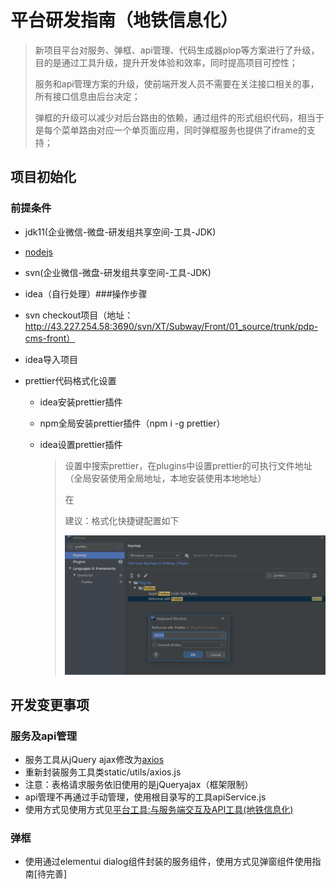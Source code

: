 # 平台研发指南（地铁信息化）

> 新项目平台对服务、弹框、api管理、代码生成器plop等方案进行了升级，目的是通过工具升级，提升开发体验和效率，同时提高项目可控性；
>
> 服务和api管理方案的升级，使前端开发人员不需要在关注接口相关的事，所有接口信息由后台决定；
>
> 弹框的升级可以减少对后台路由的依赖，通过组件的形式组织代码，相当于是每个菜单路由对应一个单页面应用，同时弹框服务也提供了iframe的支持；

## 项目初始化

### 前提条件

- jdk11(企业微信-微盘-研发组共享空间-工具-JDK)
- <a href="http://nodejs.cn/download/">nodejs</a>
- svn(企业微信-微盘-研发组共享空间-工具-JDK)
- idea（自行处理）###操作步骤

- svn checkout项目（地址：http://43.227.254.58:3690/svn/XT/Subway/Front/01_source/trunk/pdp-cms-front）

- idea导入项目

- prettier代码格式化设置

  - idea安装prettier插件

  - npm全局安装prettier插件（npm i -g prettier）

  - idea设置prettier插件

    > 设置中搜索prettier，在plugins中设置prettier的可执行文件地址（全局安装使用全局地址，本地安装使用本地地址）
    >
    > 在
    >
    > 建议：格式化快捷键配置如下
    >
    > ![image-20201009102306679](./web-application-platform-dev-guide.assets/image-20201009102306679.png)





## 开发变更事项

### 服务及api管理

- 服务工具从jQuery ajax修改为<a href="http://www.axios-js.com/">axios</a>
- 重新封装服务工具类static/utils/axios.js
- 注意：表格请求服务依旧使用的是jQueryajax（框架限制）
- api管理不再通过手动管理，使用根目录写的工具apiService.js
- 使用方式见使用方式见<a href="./vuepress-demo/docs/web-application/base/axios-service.md">平台工具:与服务端交互及API工具(地铁信息化)</a>

### 弹框

- 使用通过elementui dialog组件封装的服务组件，使用方式见弹窗组件使用指南[待完善]





